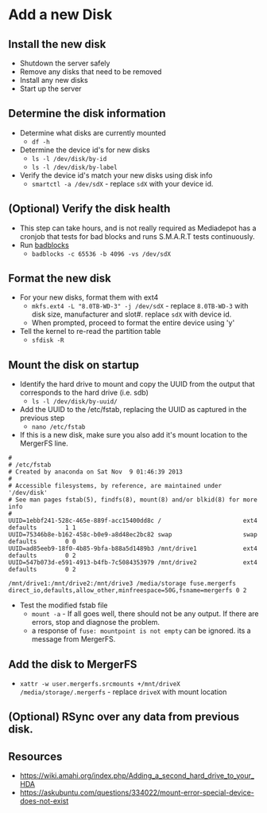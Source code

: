 # Add a new Disk

## Install the new disk
- Shutdown the server safely
- Remove any disks that need to be removed
- Install any new disks
- Start up the server

## Determine the disk information
- Determine what disks are currently mounted
  - `df -h`
- Determine the device id's for new disks
  - `ls -l /dev/disk/by-id`
  - `ls -l /dev/disk/by-label`
- Verify the device id's match your new disks using disk info
  -  `smartctl -a /dev/sdX` - replace `sdX` with your device id. 

## (Optional) Verify the disk health
- This step can take hours, and is not really required as Mediadepot has a cronjob that tests for bad blocks and runs S.M.A.R.T tests continuously. 
- Run [badblocks](https://wiki.archlinux.org/index.php/badblocks)
  - `badblocks -c 65536 -b 4096 -vs /dev/sdX`

  
## Format the new disk
- For your new disks, format them with ext4
  - `mkfs.ext4 -L "8.0TB-WD-3" -j /dev/sdX` - replace `8.0TB-WD-3` with disk size, manufacturer and slot#. replace `sdX` with device id. 
  - When prompted, proceed to format the entire device using 'y'
- Tell the kernel to re-read the partition table
  - `sfdisk -R`

## Mount the disk on startup
- Identify the hard drive to mount and copy the UUID from the output that corresponds to the hard drive (i.e. sdb)
  - `ls -l /dev/disk/by-uuid/`
- Add the UUID to the /etc/fstab, replacing the UUID as captured in the previous step
  - `nano /etc/fstab`
- If this is a new disk, make sure you also add it's mount location to the MergerFS line. 
```
#
# /etc/fstab
# Created by anaconda on Sat Nov  9 01:46:39 2013
#
# Accessible filesystems, by reference, are maintained under '/dev/disk'
# See man pages fstab(5), findfs(8), mount(8) and/or blkid(8) for more info
#
UUID=1ebbf241-528c-465e-889f-acc15400dd8c /                       ext4    defaults        1 1
UUID=75346b8e-b162-458c-b0e9-a8d48ec2bc82 swap                    swap    defaults        0 0
UUID=ad85eeb9-18f0-4b85-9bfa-b88a5d1489b3 /mnt/drive1             ext4    defaults        0 2
UUID=547b073d-e591-4913-b4fb-7c5084353979 /mnt/drive2             ext4    defaults        0 2

/mnt/drive1:/mnt/drive2:/mnt/drive3 /media/storage fuse.mergerfs direct_io,defaults,allow_other,minfreespace=50G,fsname=mergerfs 0 2

```
- Test the modified fstab file
  - `mount -a` - If all goes well, there should not be any output. If there are errors, stop and diagnose the problem.
  - a response of `fuse: mountpoint is not empty` can be ignored. its a message from MergerFS. 

## Add the disk to MergerFS
- `xattr -w user.mergerfs.srcmounts +/mnt/driveX /media/storage/.mergerfs` - replace `driveX` with mount location

## (Optional) RSync over any data from previous disk. 


## Resources
- https://wiki.amahi.org/index.php/Adding_a_second_hard_drive_to_your_HDA
- https://askubuntu.com/questions/334022/mount-error-special-device-does-not-exist
